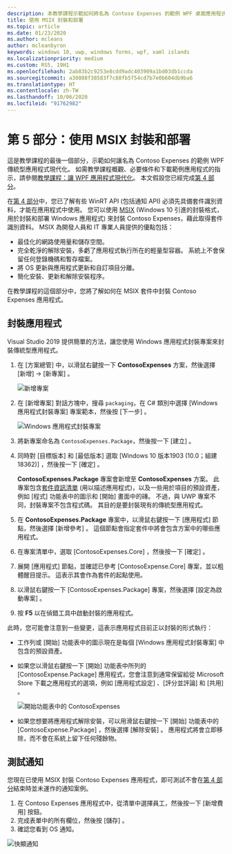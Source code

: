 ```yaml
---
description: 本教學課程示範如何將名為 Contoso Expenses 的範例 WPF 桌面應用程式現代化。
title: 使用 MSIX 封裝和部署
ms.topic: article
ms.date: 01/23/2020
ms.author: mcleans
author: mcleanbyron
keywords: windows 10, uwp, windows forms, wpf, xaml islands
ms.localizationpriority: medium
ms.custom: RS5, 19H1
ms.openlocfilehash: 2ab83b2c9253e8cdd9adc403909a1bd03db1ccda
ms.sourcegitcommit: a30808f38583f7c88fb5f54cd7b7e0b604db9ba6
ms.translationtype: HT
ms.contentlocale: zh-TW
ms.lasthandoff: 10/06/2020
ms.locfileid: "91762982"
---
```

# <a name="part-5-package-and-deploy-with-msix"></a>第 5 部分：使用 MSIX 封裝和部署

這是教學課程的最後一個部分，示範如何讓名為 Contoso Expenses 的範例 WPF 傳統型應用程式現代化。 如需教學課程概觀、必要條件和下載範例應用程式的指示，請參閱[教學課程：讓 WPF 應用程式現代化](modernize-wpf-tutorial.md)。 本文假設您已經完成[第 4 部分](modernize-wpf-tutorial-4.md)。

在[第 4 部分](modernize-wpf-tutorial-4.md)中，您已了解有些 WinRT API (包括通知 API) 必須先具備套件識別資料，才能在應用程式中使用。 您可以使用 [MSIX](/windows/msix) (Windows 10 引進的封裝格式，用於封裝和部署 Windows 應用程式) 來封裝 Contoso Expenses，藉此取得套件識別資料。 MSIX 為開發人員和 IT 專業人員提供的優點包括：

- 最佳化的網路使用量和儲存空間。
- 完全乾淨的解除安裝，多虧了應用程式執行所在的輕量型容器。 系統上不會保留任何登錄機碼和暫存檔案。
- 將 OS 更新與應用程式更新和自訂項目分離。
- 簡化安裝、更新和解除安裝程序。

在教學課程的這個部分中，您將了解如何在 MSIX 套件中封裝 Contoso Expenses 應用程式。

## <a name="package-the-application"></a>封裝應用程式

Visual Studio 2019 提供簡單的方法，讓您使用 Windows 應用程式封裝專案來封裝傳統型應用程式。 

1. 在 [方案總管]  中，以滑鼠右鍵按一下 **ContosoExpenses** 方案，然後選擇 [新增] -> [新專案]  。

    ![新增專案](images/wpf-modernize-tutorial/AddNewProject.png)

3. 在 [新增專案]  對話方塊中，搜尋 `packaging`，在 C# 類別中選擇 [Windows 應用程式封裝專案]  專案範本，然後按 [下一步]  。

    ![Windows 應用程式封裝專案](images/wpf-modernize-tutorial/WAP.png)

4. 將新專案命名為 `ContosoExpenses.Package`，然後按一下 [建立]  。

5. 同時對 [目標版本]  和 [最低版本]  選取 [Windows 10 版本1903 (10.0；組建 18362)]  ，然後按一下 [確定]  。

    **ContosoExpenses.Package** 專案會新增至 **ContosoExpenses** 方案。 此專案包含[套件資訊清單](/uwp/schemas/appxpackage/uapmanifestschema/schema-root) (用以描述應用程式)，以及一些用於項目的預設資產，例如 [程式] 功能表中的圖示和 [開始] 畫面中的磚。 不過，與 UWP 專案不同，封裝專案不包含程式碼。 其目的是要封裝現有的傳統型應用程式。

6. 在 **ContosoExpenses.Package** 專案中，以滑鼠右鍵按一下 [應用程式]  節點，然後選擇 [新增參考]  。 這個節點會指定套件中將會包含方案中的哪些應用程式。

6. 在專案清單中，選取 [ContosoExpenses.Core]  ，然後按一下 [確定]  。

7. 展開 [應用程式]  節點，並確認已參考 [ContosoExpense.Core]  專案，並以粗體醒目提示。 這表示其會作為套件的起點使用。

8. 以滑鼠右鍵按一下 [ContosoExpenses.Package]  專案，然後選擇 [設定為啟動專案]  。

9. 按 **F5** 以在偵錯工具中啟動封裝的應用程式。

此時，您可能會注意到一些變更，這表示應用程式目前正以封裝的形式執行：

- 工作列或 [開始] 功能表中的圖示現在是每個 [Windows 應用程式封裝專案]  中包含的預設資產。
- 如果您以滑鼠右鍵按一下 [開始] 功能表中所列的 [ContosoExpense.Package]  應用程式，您會注意到通常保留給從 Microsoft Store 下載之應用程式的選項，例如 [應用程式設定]  、[評分並評論]  和 [共用]  。

    ![開始功能表中的 ContosoExpenses](images/wpf-modernize-tutorial/StartMenu.png)

- 如果您想要將應用程式解除安裝，可以用滑鼠右鍵按一下 [開始] 功能表中的 [ContosoExpense.Package]  ，然後選擇 [解除安裝]  。 應用程式將會立即移除，而不會在系統上留下任何殘餘物。

## <a name="test-the-notification"></a>測試通知

您現在已使用 MSIX 封裝 Contoso Expenses 應用程式，即可測試不會在[第 4 部分](modernize-wpf-tutorial-4.md)結束時並未運作的通知案例。

1. 在 Contoso Expenses 應用程式中，從清單中選擇員工，然後按一下 [新增費用]  按鈕。
2. 完成表單中的所有欄位，然後按 [儲存]  。
3. 確認您看到 OS 通知。

![快顯通知](images/wpf-modernize-tutorial/ToastNotification.png)